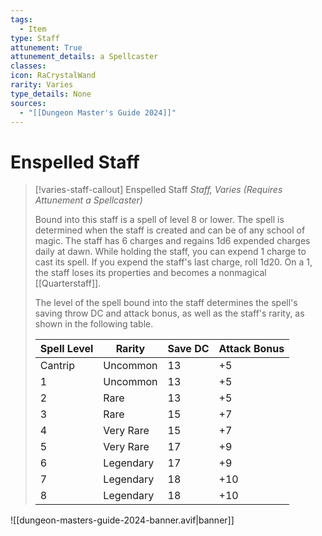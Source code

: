 ```yaml
---
tags:
  - Item
type: Staff
attunement: True
attunement_details: a Spellcaster
classes:
icon: RaCrystalWand
rarity: Varies
type_details: None
sources:
  - "[[Dungeon Master's Guide 2024]]"
---
```


# Enspelled Staff

>[!varies-staff-callout] Enspelled Staff
>_Staff, Varies (Requires Attunement a Spellcaster)_
>
>Bound into this staff is a spell of level 8 or lower. The spell is determined when the staff is created and can be of any school of magic. The staff has 6 charges and regains 1d6 expended charges daily at dawn. While holding the staff, you can expend 1 charge to cast its spell. If you expend the staff's last charge, roll 1d20. On a 1, the staff loses its properties and becomes a nonmagical [[Quarterstaff]].
>
>The level of the spell bound into the staff determines the spell's saving throw DC and attack bonus, as well as the staff's rarity, as shown in the following table.
>
>|Spell Level|Rarity|Save DC|Attack Bonus|
>|---|---|---|---|
>|Cantrip|Uncommon|13|+5|
>|1|Uncommon|13|+5|
>|2|Rare|13|+5|
>|3|Rare|15|+7|
>|4|Very Rare|15|+7|
>|5|Very Rare|17|+9|
>|6|Legendary|17|+9|
>|7|Legendary|18|+10|
>|8|Legendary|18|+10|

![[dungeon-masters-guide-2024-banner.avif|banner]]
